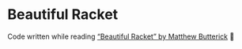 # Beautiful Racket

Code written while reading [“Beautiful Racket” by Matthew Butterick](https://beautifulracket.com/) 📖
